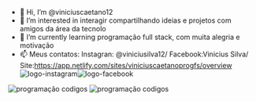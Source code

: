 - 👋 Hi, I’m @viniciuscaetano12
- 👀 I’m interested in  interagir  compartilhando ideias e projetos com amigos da área da tecnolo
- 🌱 I’m currently learning  programação full stack, com muita alegria e motivação
- 📫 Meus contatos:  Instagran: @viniciusilva12/ Facebook:Vinicius Silva/ Site:https://app.netlify.com/sites/viniciuscaetanoprogfs/overview
                   ![logo-instagram](https://user-images.githubusercontent.com/111949554/194823823-421822cf-24a4-481d-85c2-9e39191d7ff1.png)![logo-facebook](https://user-images.githubusercontent.com/111949554/194823896-341960d7-1bbb-4814-912a-c064ff876c5a.png)



<!---
viniciuscaetano12/viniciuscaetano12 is a ✨ special ✨ repository because its `README.md` (this file) appears on your GitHub profile.
You can click the Preview link to take a look at your changes.
--->
![programação codigos](https://user-images.githubusercontent.com/111949554/190880458-187af13f-4ac0-4e37-90d6-421968b7b3ed.gif)
![programação codigos](https://user-images.githubusercontent.com/111949554/190880464-797e54e8-0ef9-4b28-b0d3-526dbf521324.gif)





